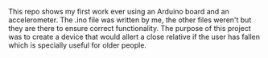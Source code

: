 This repo shows my first work ever using an Arduino board and an accelerometer. 
The .ino file was written by me, the other files weren't but they are there to ensure correct functionality.
The purpose of this project was to create a device that would allert a close relative 
if the user has fallen which is specially useful for older people.
